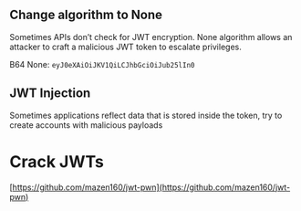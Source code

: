 ## Change algorithm to None

Sometimes APIs don’t check for JWT encryption. None algorithm allows an attacker to craft a malicious JWT token to escalate privileges.

B64 None: `eyJ0eXAiOiJKV1QiLCJhbGciOiJub25lIn0`

## JWT Injection

Sometimes applications reflect data that is stored inside the token, try to create accounts with malicious payloads

# Crack JWTs

[https://github.com/mazen160/jwt-pwn](https://github.com/mazen160/jwt-pwn)